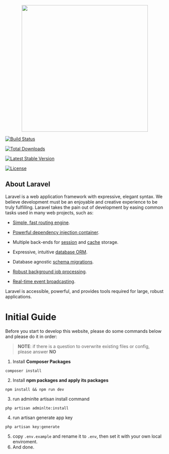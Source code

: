
<p align="center"><a href="https://laravel.com"  target="_blank"><img src="https://raw.githubusercontent.com/laravel/art/master/logo-lockup/5%20SVG/2%20CMYK/1%20Full%20Color/laravel-logolockup-cmyk-red.svg"  width="400"></a></p>

  

<p align="center">

<a href="https://travis-ci.org/laravel/framework"><img src="https://travis-ci.org/laravel/framework.svg"  alt="Build Status"></a>

<a href="https://packagist.org/packages/laravel/framework"><img src="https://poser.pugx.org/laravel/framework/d/total.svg"  alt="Total Downloads"></a>

<a href="https://packagist.org/packages/laravel/framework"><img src="https://poser.pugx.org/laravel/framework/v/stable.svg"  alt="Latest Stable Version"></a>

<a href="https://packagist.org/packages/laravel/framework"><img src="https://poser.pugx.org/laravel/framework/license.svg"  alt="License"></a>

</p>

  

##  About Laravel

  

Laravel is a web application framework with expressive, elegant syntax. We believe development must be an enjoyable and creative experience to be truly fulfilling. Laravel takes the pain out of development by easing common tasks used in many web projects, such as:

  

-  [Simple, fast routing engine](https://laravel.com/docs/routing).

-  [Powerful dependency injection container](https://laravel.com/docs/container).

- Multiple back-ends for [session](https://laravel.com/docs/session) and [cache](https://laravel.com/docs/cache) storage.

- Expressive, intuitive [database ORM](https://laravel.com/docs/eloquent).

- Database agnostic [schema migrations](https://laravel.com/docs/migrations).

-  [Robust background job processing](https://laravel.com/docs/queues).

-  [Real-time event broadcasting](https://laravel.com/docs/broadcasting).

  

Laravel is accessible, powerful, and provides tools required for large, robust applications.



#  Initial Guide

Before you start to develop this website, please do some commands below and please do it in order:  

>  **NOTE**: if there is a question to overwrite existing files or config, please answer **NO**

1. Install **Composer Packages**
```
composer install
```
2. Install **npm packages and apply its packages**
```
npm install && npm run dev
```
3. run adminlte artisan install command
```
php artisan adminlte:install
```
4. run artisan generate app key
```
php artisan key:generate
```
5. copy ```.env.example``` and rename it to ```.env```, then set it with your own local enviroment.
6. And done.
